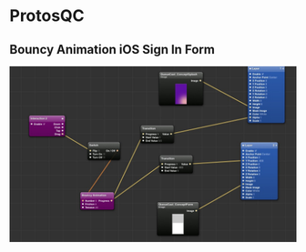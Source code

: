 ProtosQC
========

Bouncy Animation iOS Sign In Form
---------------------------------
![ScreenShot](/repscreens/dragbouncy.jpg)
